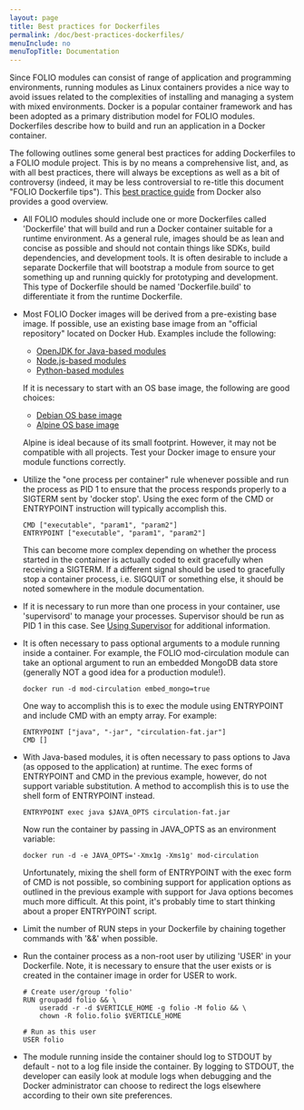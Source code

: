 ```yaml
---
layout: page
title: Best practices for Dockerfiles
permalink: /doc/best-practices-dockerfiles/
menuInclude: no
menuTopTitle: Documentation
---
```


Since FOLIO modules can consist of range of application and programming environments,
running modules as Linux containers provides a nice way to avoid issues related to
the complexities of installing and managing a system with mixed environments.  Docker
is a popular container framework and has been adopted as a primary distribution
model for FOLIO modules.  Dockerfiles describe how to build and run an application in
a Docker container.

The following outlines some general best practices for adding Dockerfiles to
a FOLIO module project.   This is by no means a comprehensive list, and, as with
all best practices, there will always be exceptions as well as a bit of controversy
(indeed, it may be less controversial to re-title this document "FOLIO Dockerfile
tips").  This [best practice guide](https://docs.docker.com/engine/userguide/eng-image/dockerfile_best-practices/)
from Docker also provides a good overview.

* All FOLIO modules should include one or more Dockerfiles called 'Dockerfile' that
will build and run a Docker container suitable for a runtime environment.  As a general
rule, images should be as lean and concise as possible and should not contain things
like SDKs, build dependencies, and development tools.  It is often desirable to include
a separate Dockerfile that will bootstrap a module from source to get something up and
running quickly for prototyping and development. This type of Dockerfile should be named
'Dockerfile.build' to differentiate it from the runtime Dockerfile.

* Most FOLIO Docker images will be derived from a pre-existing base image.  If possible,
use an existing base image from an "official repository" located on Docker Hub.
Examples include the following:

  - [OpenJDK for Java-based modules](https://hub.docker.com/_/openjdk)
  - [Node.js-based modules](https://hub.docker.com/_/node)
  - [Python-based modules](https://hub.docker.com/_/python)

  If it is necessary to start with an OS base image, the following are good choices:

  - [Debian OS base image](https://hub.docker.com/_/debian)
  - [Alpine OS base image](https://hub.docker.com/_/alpine)

  Alpine is ideal because of its small footprint. However, it may not be compatible
with all projects.  Test your Docker image to ensure your module functions correctly.

* Utilize the "one process per container" rule whenever possible and run the
process as PID 1 to ensure that the process responds properly to a SIGTERM sent by
'docker stop'.  Using the exec form of the CMD or ENTRYPOINT instruction will
typically accomplish this.

  ```
  CMD ["executable", "param1", "param2"]
  ENTRYPOINT ["executable", "param1", "param2"]

  ```

  This can become more complex depending on whether the process started in the container
is actually coded to exit gracefully when receiving a SIGTERM. If a different signal
should be used to gracefully stop a container process, i.e. SIGQUIT or something else,
it should be noted somewhere in the module documentation.

* If it is necessary to run more than one process in your container,  use 'supervisord'
to manage your processes. Supervisor should be run as PID 1 in this case.
See [Using Supervisor](https://docs.docker.com/engine/admin/using_supervisord/) for
additional information.

* It is often necessary to pass optional arguments to a module running inside a
container.  For example,  the FOLIO  mod-circulation module can take an optional
argument to run an embedded MongoDB data store (generally NOT a good idea for a production
module!).

  ```
  docker run -d mod-circulation embed_mongo=true

  ```

  One way to accomplish this is to exec the module using ENTRYPOINT
and include CMD with an empty array. For example:

  ```
  ENTRYPOINT ["java", "-jar", "circulation-fat.jar"]
  CMD []

  ```

* With Java-based modules, it is often necessary to pass options to Java
  (as opposed to the application) at runtime.   The exec forms of ENTRYPOINT
  and CMD in the previous example, however, do not support variable substitution.
  A method to accomplish this is to use the shell form of ENTRYPOINT instead.

  ```
  ENTRYPOINT exec java $JAVA_OPTS circulation-fat.jar

  ```

  Now run the container by passing in JAVA_OPTS as an environment
  variable:

  ```
  docker run -d -e JAVA_OPTS='-Xmx1g -Xms1g' mod-circulation

  ```

  Unfortunately, mixing the shell form of ENTRYPOINT with the exec form of CMD
  is not possible, so combining support for application options as outlined
  in the previous example with support for Java options becomes much more
  difficult.  At this point, it's probably time to start thinking about a proper
  ENTRYPOINT script.

* Limit the number of RUN steps in your Dockerfile by chaining together commands with
  '&&' when possible.

* Run the container process as a non-root user by utilizing 'USER' in your Dockerfile.
Note, it is necessary to ensure that the user exists or is created in the container image
in order for USER to work.

  ```
  # Create user/group 'folio'
  RUN groupadd folio && \
      useradd -r -d $VERTICLE_HOME -g folio -M folio && \
      chown -R folio.folio $VERTICLE_HOME

  # Run as this user
  USER folio

  ```

* The module running inside the container should log to STDOUT by default - not to a log
file inside the container.  By logging to STDOUT,  the developer can easily look at
module logs when debugging and the Docker administrator can choose to redirect the logs
elsewhere according to their own site preferences.
